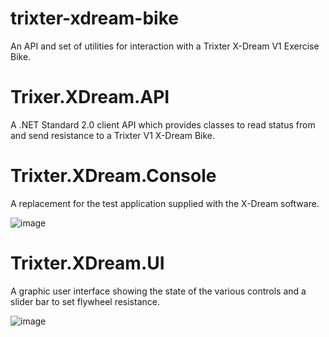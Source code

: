 # trixter-xdream-bike
An API and set of utilities for interaction with a Trixter X-Dream V1 Exercise Bike.


# Trixer.XDream.API

A .NET Standard 2.0 client API which provides classes to read status from and send resistance to a Trixter V1 X-Dream Bike.

# Trixter.XDream.Console

A replacement for the test application supplied with the X-Dream software.

![image](https://user-images.githubusercontent.com/29954900/143327269-294438e2-16b4-476b-881d-7cdc1987ddbf.png)


# Trixter.XDream.UI

A graphic user interface showing the state of the various controls and a slider bar to set flywheel resistance.

![image](https://user-images.githubusercontent.com/29954900/143326620-ad0fee19-470d-40f7-bc22-0e2e5e2d902a.png)
